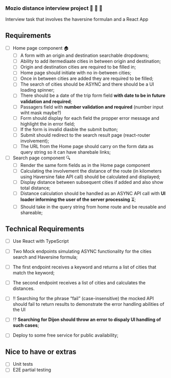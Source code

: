 ### Mozio distance interview project :car: :taxi: :bus:
Interview task that involves the haversine formulan and a React App

## Requirements 

- [ ] Home page component :house:
    - [ ] A form with an origin and destination searchable dropdowns;
    - [ ] Ability to add itermediaate cities in between origin and destination;
    - [ ] Origin and destination cities are required to be filled in;
    - [ ] Home page should initiate with no in-between cities;
    - [ ] Once in between cities are added they are required to be filled;
    - [ ] The search of cities should be ASYNC and there should be a UI loading spinner;
    - [ ] There should be a date of the trip form field __with date to be in future validation and required__;
    - [ ] Passagers field with __number validation and required__ (number input wiht mask maybe?)
    - [ ] Form should display for each field the propper error message and highlight the in error field;
    - [ ] If the form is invalid diasble the submit button;
    - [ ] Submit should redirect to the search result page (react-router involvement);
    - [ ] The URL from the Home page should carry on the form data as query string so it can have sharebale links;
- [ ] Search page component :mag:
    - [ ] Render the same form fields as in the Home page component
    - [ ] Calculating the involvement the distance of the route (in kilometers using Haversine fake API call) should be calculated and displayed;
    - [ ] Display distance between subsequent cities if added and also show total distance;
    - [ ] Distance calculation should be handled as an ASYNC API call with __UI loader informing the user of the server processing__ :hourglass_flowing_sand:;
    - [ ] Should take in the query string from home route and be reusable and shareable;

## Technical Requirements
 - [ ] Use React with TypeScript
 - [ ] Two Mock endpoints simulating ASYNC functionality for the cities search and Haversine formula;
 - [ ] The first endpoint receives a keyword and returns a list of cities that match the keyword;
 - [ ] The second endpoint receives a list of cities and calculates the distances.
 - [ ] :bangbang: Searching for the phrase “fail” (case-insensitive) the mocked API should fail to return results to demonstrate the error handling abilities of the UI
 - [ ] :interrobang: __Searching for Dijon should throw an error to dispaly UI handling of such cases__;
 - [ ] Deploy to some free service for public availability;



## Nice to have or extras 
- [ ] Unit tests
- [ ] E2E partial testing

